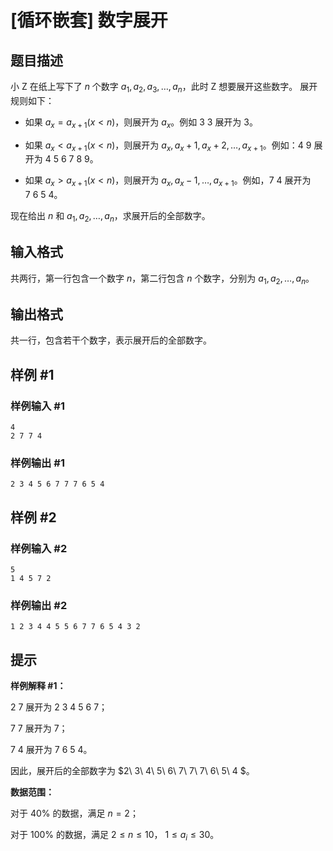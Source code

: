 # [循环嵌套] 数字展开

## 题目描述

小 Z 在纸上写下了 $n$ 个数字 $a_1,a_2,a_3,\dots,a_n$，此时 Z 想要展开这些数字。
展开规则如下：

- 如果 $a_x=a_{x+1}(x<n)$，则展开为 $a_x$。例如 $3\ 3$ 展开为 $3$。

- 如果 $a_x<a_{x+1}(x<n)$，则展开为 $a_x,a_x+1,a_{x}+2,\dots,a_{x+1}$。例如：$4\ 9$ 展开为 $4\ 5\ 6\ 7\ 8\ 9$。

- 如果 $a_x>a_{x+1}(x<n)$，则展开为 $a_x,a_x - 1,\dots,a_{x+1}$。例如，$7\ 4$ 展开为 $7\ 6\ 5\ 4$。

现在给出 $n$ 和 $a_1,a_2,\dots,a_n$，求展开后的全部数字。

## 输入格式

共两行，第一行包含一个数字 $n$，第二行包含 $n$ 个数字，分别为 $a_1,a_2,\dots,a_n$。

## 输出格式

共一行，包含若干个数字，表示展开后的全部数字。

## 样例 #1

### 样例输入 #1

```
4
2 7 7 4
```

### 样例输出 #1

```
2 3 4 5 6 7 7 7 6 5 4
```

## 样例 #2

### 样例输入 #2

```
5
1 4 5 7 2
```

### 样例输出 #2

```
1 2 3 4 4 5 5 6 7 7 6 5 4 3 2
```

## 提示

**样例解释 #1：**

$2\ 7$ 展开为 $2\ 3\ 4\ 5\ 6\ 7$；

$7\ 7$ 展开为 $7$；

$7\ 4$ 展开为 $7\ 6\ 5\ 4$。

因此，展开后的全部数字为 $2\ 3\ 4\ 5\ 6\ 7\ 7\ 7\ 6\ 5\ 4 $。

**数据范围：**

对于 $40\%$ 的数据，满足 $n=2$；

对于 $100\%$ 的数据，满足 $2\le n \le 10$， $1\le a_i\le 30$。